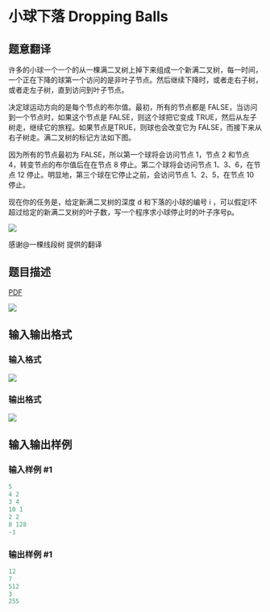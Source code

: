 # 小球下落 Dropping Balls

## 题意翻译

 许多的小球一个一个的从一棵满二叉树上掉下来组成一个新满二叉树，每一时间，一个正在下降的球第一个访问的是非叶子节点。然后继续下降时，或者走右子树，或者走左子树，直到访问到叶子节点。

决定球运动方向的是每个节点的布尔值。最初，所有的节点都是 FALSE，当访问到一个节点时，如果这个节点是 FALSE，则这个球把它变成 TRUE，然后从左子树走，继续它的旅程。如果节点是TRUE，则球也会改变它为 FALSE，而接下来从右子树走。满二叉树的标记方法如下图。

因为所有的节点最初为 FALSE，所以第一个球将会访问节点 1，节点 2 和节点 4，转变节点的布尔值后在在节点 8 停止。第二个球将会访问节点 1、3、6，在节点 12 停止。明显地，第三个球在它停止之前，会访问节点 1、2、5，在节点 10 停止。

现在你的任务是，给定新满二叉树的深度 d 和下落的小球的编号 i ，可以假定I不超过给定的新满二叉树的叶子数，写一个程序求小球停止时的叶子序号p。

![](https://cdn.luogu.org/upload/pic/14593.png)

感谢@一棵线段树 提供的翻译

## 题目描述

[problemUrl]: https://uva.onlinejudge.org/index.php?option=com_onlinejudge&Itemid=8&category=8&page=show_problem&problem=620

[PDF](https://uva.onlinejudge.org/external/6/p679.pdf)

![](https://cdn.luogu.com.cn/upload/vjudge_pic/UVA679/33ff9a6a376ef23a02cac239ea40d2476528ece5.png)

## 输入输出格式

### 输入格式

![](https://cdn.luogu.com.cn/upload/vjudge_pic/UVA679/19c056e6723f025bc2c8927b0f6f49529ecbe932.png)

### 输出格式

![](https://cdn.luogu.com.cn/upload/vjudge_pic/UVA679/aee1382fffad1e19ed1f5b7733d49616412266c5.png)

## 输入输出样例

### 输入样例 #1

```cpp
5
4 2
3 4
10 1
2 2
8 128
-1
```


### 输出样例 #1

```cpp
12
7
512
3
255
```


